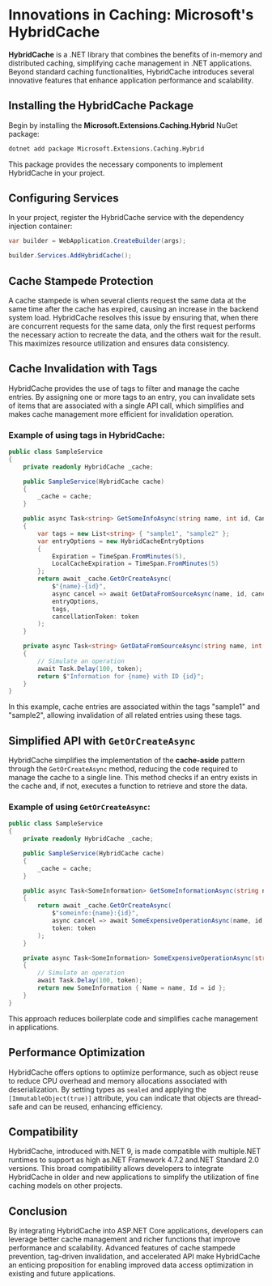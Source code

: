 # Innovations in Caching: Microsoft's HybridCache
**HybridCache** is a .NET library that combines the benefits of in-memory and distributed caching, simplifying cache management in .NET applications. 
Beyond standard caching functionalities, HybridCache introduces several innovative features that enhance application performance and scalability.

## Installing the HybridCache Package
Begin by installing the **Microsoft.Extensions.Caching.Hybrid** NuGet package:

```bash
dotnet add package Microsoft.Extensions.Caching.Hybrid
```

This package provides the necessary components to implement HybridCache in your project.

## Configuring Services
In your project, register the HybridCache service with the dependency injection container:

```csharp
var builder = WebApplication.CreateBuilder(args);

builder.Services.AddHybridCache();
```

## Cache Stampede Protection
A cache stampede is when several clients request the same data at the same time after the cache has expired, causing an increase in the backend system load.
HybridCache resolves this issue by ensuring that, when there are concurrent requests for the same data, only the first request performs the necessary action to recreate the data, and the others wait for the result.
This maximizes resource utilization and ensures data consistency.

## Cache Invalidation with Tags
HybridCache provides the use of tags to filter and manage the cache entries.
By assigning one or more tags to an entry, you can invalidate sets of items that are associated with a single API call, which simplifies and makes cache management more efficient for invalidation operation.

### Example of using tags in HybridCache:
```csharp
public class SampleService
{
    private readonly HybridCache _cache;

    public SampleService(HybridCache cache)
    {
        _cache = cache;
    }

    public async Task<string> GetSomeInfoAsync(string name, int id, CancellationToken token = default)
    {
        var tags = new List<string> { "sample1", "sample2" };
        var entryOptions = new HybridCacheEntryOptions
        {
            Expiration = TimeSpan.FromMinutes(5),
            LocalCacheExpiration = TimeSpan.FromMinutes(5)
        };
        return await _cache.GetOrCreateAsync(
            $"{name}-{id}",
            async cancel => await GetDataFromSourceAsync(name, id, cancel),
            entryOptions,
            tags,
            cancellationToken: token
        );
    }

    private async Task<string> GetDataFromSourceAsync(string name, int id, CancellationToken token)
    {
        // Simulate an operation
        await Task.Delay(100, token);
        return $"Information for {name} with ID {id}";
    }
}
```

In this example, cache entries are associated within the tags "sample1" and "sample2", allowing invalidation of all related entries using these tags.

## Simplified API with `GetOrCreateAsync`
HybridCache simplifies the implementation of the **cache-aside** pattern through the `GetOrCreateAsync` method, reducing the code required to manage the cache to a single line. 
This method checks if an entry exists in the cache and, if not, executes a function to retrieve and store the data. 

### Example of using `GetOrCreateAsync`:
```csharp
public class SampleService
{
    private readonly HybridCache _cache;

    public SampleService(HybridCache cache)
    {
        _cache = cache;
    }

    public async Task<SomeInformation> GetSomeInformationAsync(string name, int id, CancellationToken token = default)
    {
        return await _cache.GetOrCreateAsync(
            $"someinfo:{name}:{id}",
            async cancel => await SomeExpensiveOperationAsync(name, id, cancel),
            token: token
        );
    }

    private async Task<SomeInformation> SomeExpensiveOperationAsync(string name, int id, CancellationToken token)
    {
        // Simulate an operation
        await Task.Delay(100, token);
        return new SomeInformation { Name = name, Id = id };
    }
}
```

This approach reduces boilerplate code and simplifies cache management in applications.

## Performance Optimization
HybridCache offers options to optimize performance, such as object reuse to reduce CPU overhead and memory allocations associated with deserialization. 
By setting types as `sealed` and applying the `[ImmutableObject(true)]` attribute, you can indicate that objects are thread-safe and can be reused, enhancing efficiency. ​

## Compatibility
HybridCache, introduced with.NET 9, is made compatible with multiple.NET runtimes to support as high as.NET Framework 4.7.2 and.NET Standard 2.0 versions. 
This broad compatibility allows developers to integrate HybridCache in older and new applications to simplify the utilization of fine caching models on other projects.

## Conclusion
By integrating HybridCache into ASP.NET Core applications, developers can leverage better cache management and richer functions that improve performance and scalability.
Advanced features of cache stampede prevention, tag-driven invalidation, and accelerated API make HybridCache an enticing proposition for enabling improved data access optimization in existing and future applications.
